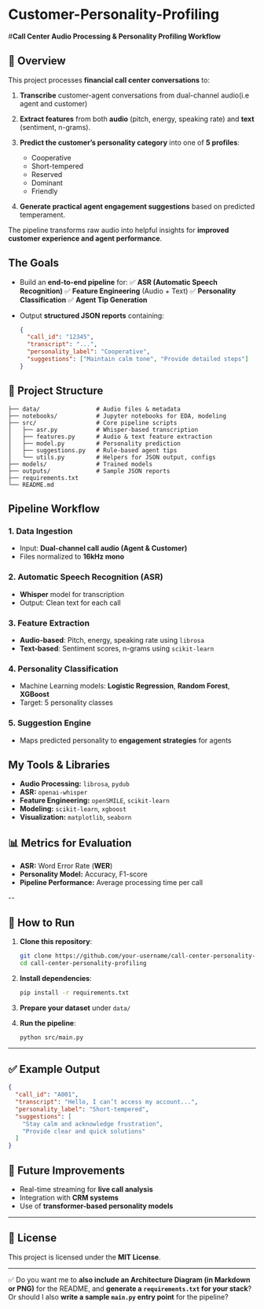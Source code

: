 # Customer-Personality-Profiling

#**Call Center Audio Processing & Personality Profiling Workflow**

## **📌 Overview**

This project processes **financial call center conversations** to:

1. **Transcribe** customer-agent conversations from dual-channel audio(i.e agent and customer)
2. **Extract features** from both **audio** (pitch, energy, speaking rate) and **text** (sentiment, n-grams).
3. **Predict the customer’s personality category** into one of **5 profiles**:

   * Cooperative
   * Short-tempered
   * Reserved
   * Dominant
   * Friendly
     
4. **Generate practical agent engagement suggestions** based on predicted temperament.

The pipeline transforms raw audio into helpful insights for **improved customer experience and agent performance**.


## **The Goals**

* Build an **end-to-end pipeline** for:
  ✅ **ASR (Automatic Speech Recognition)**
  ✅ **Feature Engineering** (Audio + Text)
  ✅ **Personality Classification**
  ✅ **Agent Tip Generation**
  
* Output **structured JSON reports** containing:

  ```json
  {
    "call_id": "12345",
    "transcript": "...",
    "personality_label": "Cooperative",
    "suggestions": ["Maintain calm tone", "Provide detailed steps"]
  }
  ```

## **📂 Project Structure**

```
├── data/                # Audio files & metadata
├── notebooks/           # Jupyter notebooks for EDA, modeling
├── src/                 # Core pipeline scripts
│   ├── asr.py           # Whisper-based transcription
│   ├── features.py      # Audio & text feature extraction
│   ├── model.py         # Personality prediction
│   ├── suggestions.py   # Rule-based agent tips
│   └── utils.py         # Helpers for JSON output, configs
├── models/              # Trained models
├── outputs/             # Sample JSON reports
├── requirements.txt
└── README.md
```

## **Pipeline Workflow**

### **1. Data Ingestion**

* Input: **Dual-channel call audio (Agent & Customer)**
* Files normalized to **16kHz mono**

### **2. Automatic Speech Recognition (ASR)**

* **Whisper** model for transcription
* Output: Clean text for each call

### **3. Feature Extraction**

* **Audio-based**: Pitch, energy, speaking rate using `librosa`
* **Text-based**: Sentiment scores, n-grams using `scikit-learn`

### **4. Personality Classification**

* Machine Learning models: **Logistic Regression**, **Random Forest**, **XGBoost**
* Target: 5 personality classes

### **5. Suggestion Engine**

* Maps predicted personality to **engagement strategies** for agents



## **My Tools & Libraries**

* **Audio Processing:** `librosa`, `pydub`
* **ASR:** `openai-whisper`
* **Feature Engineering:** `openSMILE`, `scikit-learn`
* **Modeling:** `scikit-learn`, `xgboost`
* **Visualization:** `matplotlib`, `seaborn`


## **📊 Metrics for Evaluation**

* **ASR:** Word Error Rate (**WER**)
* **Personality Model:** Accuracy, F1-score
* **Pipeline Performance:** Average processing time per call

--

## **🚀 How to Run**

1. **Clone this repository**:

   ```bash
   git clone https://github.com/your-username/call-center-personality-profiling.git
   cd call-center-personality-profiling
   ```
2. **Install dependencies**:

   ```bash
   pip install -r requirements.txt
   ```
3. **Prepare your dataset** under `data/`
4. **Run the pipeline**:

   ```bash
   python src/main.py
   ```

---

## **✅ Example Output**

```json
{
  "call_id": "A001",
  "transcript": "Hello, I can’t access my account...",
  "personality_label": "Short-tempered",
  "suggestions": [
    "Stay calm and acknowledge frustration",
    "Provide clear and quick solutions"
  ]
}
```

## **📌 Future Improvements**

* Real-time streaming for **live call analysis**
* Integration with **CRM systems**
* Use of **transformer-based personality models**

---

## **📜 License**

This project is licensed under the **MIT License**.

---

✅ Do you want me to **also include an Architecture Diagram (in Markdown or PNG)** for the README, and **generate a `requirements.txt` for your stack**?
Or should I also **write a sample `main.py` entry point** for the pipeline?
